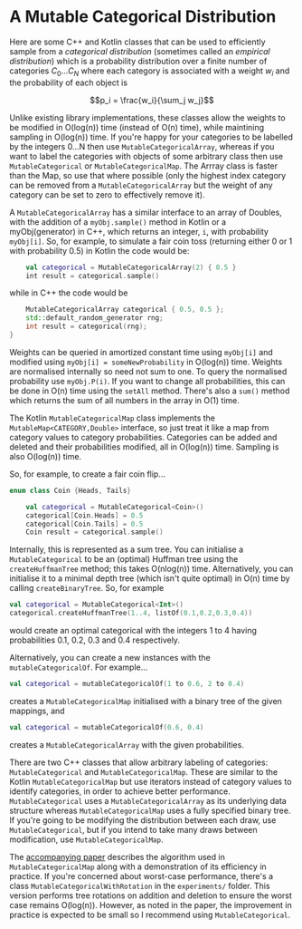 # A Mutable Categorical Distribution

Here are some C++ and Kotlin classes that can be used to efficiently sample from a *categorical distribution* (sometimes called an *empirical distribution*) which is a probability distribution over a finite number of categories $C_0...C_N$ where each category is associated with a weight $w_i$ and the probability of each object is

$$p_i = \frac{w_i}{\sum_j w_j}$$

Unlike existing library implementations, these classes allow the weights to be modified in O(log(n)) time (instead of O(n) time), while maintining sampling in O(log(n)) time. If you're happy for your categories to be labelled by the integers 0...N then use `MutableCategoricalArray`, whereas if you want to label the categories with objects of some arbitrary class then use `MutableCategorical` or `MutableCategoricalMap`. The Arrray class is faster than the Map, so use that where possible (only the highest index category can be removed from a `MutableCategoricalArray` but the weight of any category can be set to zero to effectively remove it).
 
 A `MutableCategoricalArray` has a similar interface to an array of Doubles, with the addition of a `myObj.sample()` method in Kotlin or a myObj(generator) in C++, which returns an integer, `i`, with probability `myObj[i]`. So, for example, to simulate a fair coin toss (returning either 0 or 1 with probability 0.5) in Kotlin the code would be:
```kotlin
    val categorical = MutableCategoricalArray(2) { 0.5 }
    int result = categorical.sample()
```
while in C++ the code would be
```C++
    MutableCategoricalArray categorical { 0.5, 0.5 };
    std::default_random_generator rng;
    int result = categorical(rng);
}
```
Weights can be queried in amortized constant time using `myObj[i]` and modified using `myObj[i] = someNewProbability` in O(log(n)) time. Weights are normalised internally so need not sum to one. To query the normalised probability use `myObj.P(i)`. If you want to change all probabilities, this can be done in O(n) time using the `setAll` method. There's also a `sum()` method which returns the sum of all numbers in the array in O(1) time.

The Kotlin `MutableCategoricalMap` class implements the `MutableMap<CATEGORY,Double>` interface, so just treat it like a map from category values to category probabilities. Categories can be added and deleted and their probabilities modified, all in O(log(n)) time. Sampling is also O(log(n)) time.

So, for example, to create a fair coin flip...
```kotlin
enum class Coin {Heads, Tails}

    val categorical = MutableCategorical<Coin>()
    categorical[Coin.Heads] = 0.5
    categorical[Coin.Tails] = 0.5
    Coin result = categorical.sample()
```

Internally, this is represented as a sum tree. You can initialise a `MutableCategorical` to be an (optimal) Huffman tree using the `createHuffmanTree` method; this takes O(nlog(n)) time. Alternatively, you can initialise it to a minimal depth tree (which isn't quite optimal) in O(n) time by calling `createBinaryTree`. So, for example
```kotlin
val categorical = MutableCategorical<Int>()
categorical.createHuffmanTree(1..4, listOf(0.1,0.2,0.3,0.4))
```
would create an optimal categorical with the integers 1 to 4 having probabilities 0.1, 0.2, 0.3 and 0.4 respectively.

Alternatively, you can create a new instances with the `mutableCategoricalOf`. For example...
```kotlin
val categorical = mutableCategoricalOf(1 to 0.6, 2 to 0.4)
```
creates a `MutableCategoricalMap` initialised with a binary tree of the given mappings, and
```kotlin
val categorical = mutableCategoricalOf(0.6, 0.4)
```
creates a `MutableCategoricalArray` with the given probabilities.

There are two C++ classes that allow arbitrary labeling of categories: `MutableCategorical` and `MutableCategoricalMap`. These are similar to the Kotlin `MutableCategoricalMap` but use iterators instead of category values to identify categories, in order to achieve better performance. `MutableCategorical` uses a `MutableCategoricalArray` as its underlying data structure whereas `MutableCategoricalMap` uses a fully specified binary tree. If you're going to be modifying the distribution between each draw, use `MutableCategorical`, but if you intend to take many draws between modification, use `MutableCategoricalMap`.

The [accompanying paper](./paper.pdf) describes the algorithm used in `MutableCategoricalMap` along with a demonstration of its efficiency in practice. If you're concerned about worst-case performance, there's a class `MutableCategoricalWithRotation` in the `experiments/` folder. This version performs tree rotations on addition and deletion to ensure the worst case remains O(log(n)). However, as noted in the paper, the improvement in practice is expected to be small so I recommend using `MutableCategorical`.
